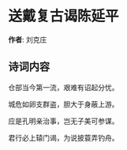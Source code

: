 # 送戴复古谒陈延平

**作者**: 刘克庄

## 诗词内容

仓部当今第一流，艰难有诏起分忧。

城危如卵支群盗，胆大于身蔽上游。

应是孔明亲治事，岂无子美可参谋。

君行必上辕门谒，为说披蓑弄钓舟。


